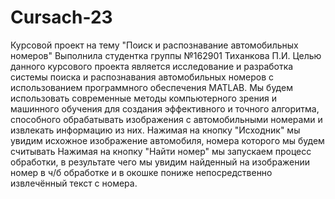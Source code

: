 # Cursach-23
Курсовой проект на тему "Поиск и распознавание автомобильных номеров"
Выполнила студентка группы №162901 Тиханкова П.И.
Целью данного курсового проекта является исследование и разработка системы поиска и распознавания автомобильных номеров с использованием программного обеспечения MATLAB. Мы будем использовать современные методы компьютерного зрения и машинного обучения для создания эффективного и точного алгоритма, способного обрабатывать изображения с автомобильными номерами и извлекать информацию из них.
Нажимая на кнопку "Исходник" мы увидим исхожное изображение автомобиля, номера которого мы будем считывать
Нажимая на кнопку "Найти номер" мы запускаем процесс обработки, в результате чего мы увидим найденный на изображении номер в ч/б обработке и в окошке пониже непосредственно извлечённый текст с номера.
